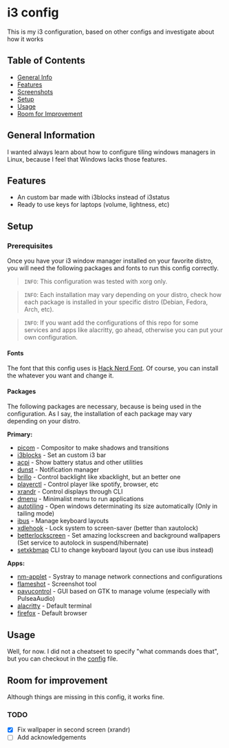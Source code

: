 # i3 config
This is my i3 configuration, based on other configs and investigate about how it works

## Table of Contents
* [General Info](#general-information)
* [Features](#features)
* [Screenshots](#screenshots)
* [Setup](#setup)
* [Usage](#usage)
* [Room for Improvement](#room-for-improvement)

## General Information
I wanted always learn about how to configure tiling windows managers in Linux,
because I feel that Windows lacks those features.

## Features
- An custom bar made with i3blocks instead of i3status
- Ready to use keys for laptops (volume, lightness, etc)

## Setup

### Prerequisites
Once you have your i3 window manager installed on your favorite distro, you will need
the following packages and fonts to run this config correctly.

> `INFO`: This configuration was tested with xorg only.

> `INFO`: Each installation may vary depending on your distro, check how each package 
> is installed in your specific distro (Debian, Fedora, Arch, etc).

> `INFO`: If you want add the configurations of this repo for some services and apps like
> alacritty, go ahead, otherwise you can put your own configuration.
 
#### Fonts
The font that this config uses is [Hack Nerd Font](https://www.nerdfonts.com/font-downloads).
Of course, you can install the whatever you want and change it.

#### Packages
The following packages are necessary, because is being used in the configuration. As I say,
the installation of each package may vary depending on your distro.

**Primary:**
- [picom](https://github.com/yshui/picom) - Compositor to make shadows and transitions
- [i3blocks](https://github.com/vivien/i3blocks) - Set an custom i3 bar
- [acpi](https://archlinux.org/packages/extra/x86_64/acpi/) - Show battery status and other utilities
- [dunst](https://archlinux.org/packages/extra/x86_64/dunst/) - Notification manager
- [brillo](https://gitlab.com/cameronnemo/brillo) - Control backlight like xbacklight, but an better one
- [playerctl](https://github.com/altdesktop/playerctl)  - Control player like spotify, browser, etc
- [xrandr](https://archlinux.org/packages/extra/x86_64/xorg-xrandr/) - Control displays through CLI
- [dmenu](https://archlinux.org/packages/extra/x86_64/dmenu/) - Minimalist menu to run applications
- [autotiling](https://github.com/nwg-piotr/autotiling) - Open windows determinating its size automatically (Only in tailing mode)
- [ibus](https://wiki.archlinux.org/title/IBus) - Manage keyboard layouts
- [xdlehook](https://archlinux.org/packages/extra/x86_64/xautolock/) - Lock system to screen-saver (better than xautolock)
- [betterlockscreen](https://github.com/betterlockscreen/betterlockscreen) - Set amazing lockscreen and background wallpapers (Set service to autolock in suspend/hibernate)
- [setxkbmap](https://archlinux.org/packages/extra/x86_64/xorg-setxkbmap/) CLI to change keyboard layout (you can use ibus instead)

**Apps:**
- [nm-applet](https://github.com/GNOME/network-manager-applet) - Systray to manage network connections and configurations
- [flameshot](https://github.com/flameshot-org/flameshot) - Screenshot tool
- [pavucontrol](https://github.com/pulseaudio/pavucontrol) - GUI based on GTK to manage volume (especially with PulseaAudio)
- [alacritty](https://github.com/alacritty/alacritty) - Default terminal
- [firefox](https://www.mozilla.org/es-ES/firefox/new/) - Default browser


## Usage
Well, for now. I did not a cheatseet to specify "what commands does that",
but you can checkout in the [config](./config) file.

## Room for improvement
Although things are missing in this config, it works fine.

### TODO

- [x] Fix wallpaper in second screen (xrandr)
- [ ] Add acknowledgements
